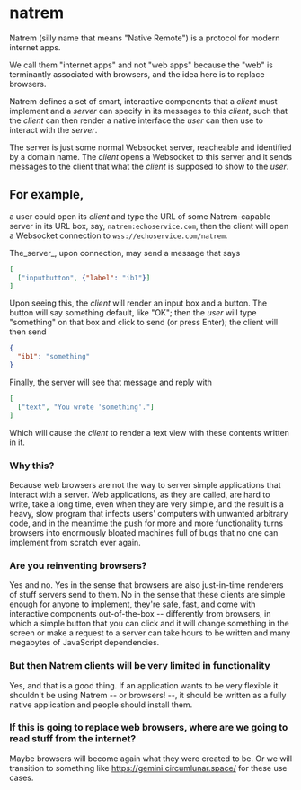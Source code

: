 natrem
======

Natrem (silly name that means "Native Remote") is a protocol for modern internet apps.

We call them "internet apps" and not "web apps" because the "web" is terminantly associated with browsers, and the idea here is to replace browsers.

Natrem defines a set of smart, interactive components that a _client_ must implement and a _server_ can specify in its messages to this _client_, such that the _client_ can then render a native interface the _user_ can then use to interact with the _server_.

The server is just some normal Websocket server, reacheable and identified by a domain name. The _client_ opens a Websocket to this server and it sends messages to the client that what the _client_ is supposed to show to the _user_.

## For example,

a user could open its _client_ and type the URL of some Natrem-capable server in its URL box, say, `natrem:echoservice.com`, then the client will open a Websocket connection to `wss://echoservice.com/natrem`.

The_server_, upon connection, may send a message that says

```json
[
  ["inputbutton", {"label": "ib1"}]
]
```

Upon seeing this, the _client_ will render an input box and a button. The button will say something default, like "OK"; then the _user_ will type "something" on that box and click to send (or press Enter); the client will then send

```json
{
  "ib1": "something"
}
```

Finally, the server will see that message and reply with

```json
[
  ["text", "You wrote 'something'."]
]
```

Which will cause the _client_ to render a text view with these contents written in it.

### Why this?

Because web browsers are not the way to server simple applications that interact with a server. Web applications, as they are called, are hard to write, take a long time, even when they are very simple, and the result is a heavy, slow program that infects users' computers with unwanted arbitrary code, and in the meantime the push for more and more functionality turns browsers into enormously bloated machines full of bugs that no one can implement from scratch ever again.

### Are you reinventing browsers?

Yes and no. Yes in the sense that browsers are also just-in-time renderers of stuff servers send to them. No in the sense that these clients are simple enough for anyone to implement, they're safe, fast, and come with interactive components out-of-the-box -- differently from browsers, in which a simple button that you can click and it will change something in the screen or make a request to a server can take hours to be written and many megabytes of JavaScript dependencies.

### But then Natrem clients will be very limited in functionality

Yes, and that is a good thing. If an application wants to be very flexible it shouldn't be using Natrem -- or browsers! --, it should be written as a fully native application and people should install them.

### If this is going to replace web browsers, where are we going to read stuff from the internet?

Maybe browsers will become again what they were created to be. Or we will transition to something like https://gemini.circumlunar.space/ for these use cases.
